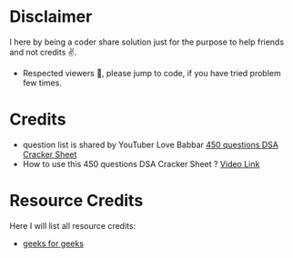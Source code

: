 # Disclaimer

I here by being a coder share solution just for the purpose to help friends and not credits ✌.

-  Respected viewers 🙏, please jump to code, if you have tried problem few times.

# Credits

-  question list is shared by YouTuber Love Babbar
   <a href="https://drive.google.com/file/d/1FMdN_OCfOI0iAeDlqswCiC2DZzD4nPsb/view">450 questions DSA Cracker Sheet</a>
-  How to use this 450 questions DSA Cracker Sheet ?
   <a href="https://www.youtube.com/watch?v=4iFALQ1ACdA">Video Link</a>

# Resource Credits

Here I will list all resource credits:

-  <a href="https://www.geeksforgeeks.org/">geeks for geeks</a>
